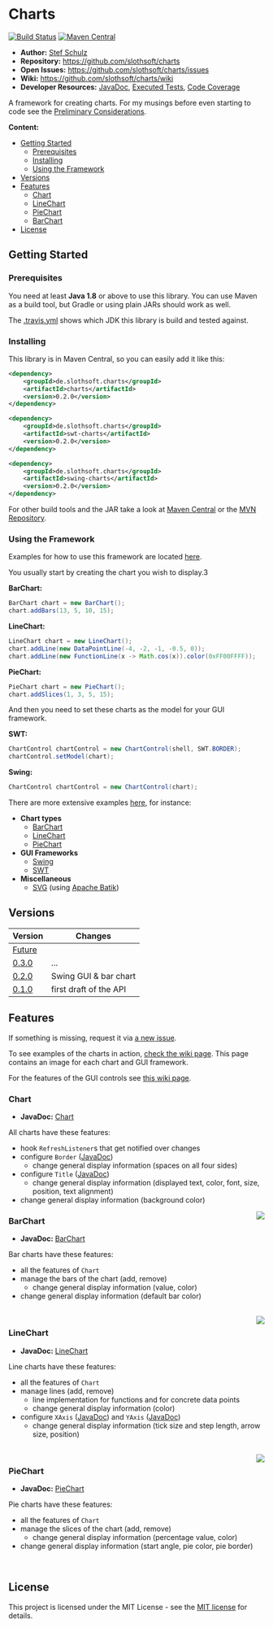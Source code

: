 # Charts


[![Build Status](https://travis-ci.org/slothsoft/charts.svg?branch=master)](https://travis-ci.org/slothsoft/charts) [![Maven Central](https://img.shields.io/maven-central/v/de.slothsoft.charts/charts.svg?label=Maven%20Central)](https://search.maven.org/search?q=g:%22de.slothsoft.charts%22%20AND%20a:%22charts%22)

- **Author:** [Stef Schulz](mailto:s.schulz@slothsoft.de)
- **Repository:** <https://github.com/slothsoft/charts>
- **Open Issues:** <https://github.com/slothsoft/charts/issues>
- **Wiki:** <https://github.com/slothsoft/charts/wiki>
- **Developer Resources:** [JavaDoc](https://slothsoft.github.io/charts), [Executed Tests](https://slothsoft.github.io/charts/tests), [Code Coverage](https://slothsoft.github.io/charts/coverage)

A framework for creating charts. For my musings before even starting to code see the [Preliminary Considerations](https://github.com/slothsoft/charts/wiki/Preliminary-Considerations).

**Content:**

 - [Getting Started](#getting-started)
     - [Prerequisites](#prerequisites)
     - [Installing](#installing)
     - [Using the Framework](#using-the-framework)
 - [Versions](#versions)
 - [Features](#features)
     - [Chart](#chart)
     - [LineChart](#linechart)
     - [PieChart](#piechart)
     - [BarChart](#barchart)
 - [License](#license)



## Getting Started

### Prerequisites

You need at least **Java 1.8** or above to use this library. You can use Maven as a build tool, but Gradle or using plain JARs should work as well.

The [.travis.yml](.travis.yml) shows which JDK this library is build and tested against.

### Installing

This library is in Maven Central, so you can easily add it like this:

```xml
<dependency>
	<groupId>de.slothsoft.charts</groupId>
	<artifactId>charts</artifactId>
	<version>0.2.0</version>
</dependency>

<dependency>
	<groupId>de.slothsoft.charts</groupId>
	<artifactId>swt-charts</artifactId>
	<version>0.2.0</version>
</dependency>

<dependency>
	<groupId>de.slothsoft.charts</groupId>
	<artifactId>swing-charts</artifactId>
	<version>0.2.0</version>
</dependency>
```

For other build tools and the JAR take a look at [Maven Central](https://search.maven.org/artifact/de.slothsoft.charts/charts/) or the [MVN Repository](https://mvnrepository.com/artifact/de.slothsoft.charts/charts).


### Using the Framework

Examples for how to use this framework are located [here](examples/src/main/java/).

You usually start by creating the chart you wish to display.3

**BarChart:**

```java
BarChart chart = new BarChart();
chart.addBars(13, 5, 10, 15);
```

**LineChart:**

```java
LineChart chart = new LineChart();
chart.addLine(new DataPointLine(-4, -2, -1, -0.5, 0));
chart.addLine(new FunctionLine(x -> Math.cos(x)).color(0xFF00FFFF));
```

**PieChart:**

```java
PieChart chart = new PieChart();
chart.addSlices(1, 3, 5, 15);
```

And then you need to set these charts as the model for your GUI framework.

**SWT:**

```java
ChartControl chartControl = new ChartControl(shell, SWT.BORDER);
chartControl.setModel(chart);
```

**Swing:**

```java
ChartControl chartControl = new ChartControl(chart);
```

There are more extensive examples [here](examples/src/main/java/), for instance:

 - **Chart types**
    - [BarChart](examples/src/main/java/barchart)
    - [LineChart](examples/src/main/java/linechart)
    - [PieChart](examples/src/main/java/piechart)
 - **GUI Frameworks**
    - [Swing](examples/src/main/java/swing)
    - [SWT](examples/src/main/java/swt)
 - **Miscellaneous**
    - [SVG](examples/src/main/java/other/SvgExample.java) (using [Apache Batik](https://xmlgraphics.apache.org/batik/))



##  Versions


| Version       | Changes       |
| ------------- | ------------- |
| [Future](https://github.com/slothsoft/charts/milestone/2) |  |
| [0.3.0](https://github.com/slothsoft/charts/milestone/4?closed=1) | ... |
| [0.2.0](https://github.com/slothsoft/charts/milestone/3?closed=1) | Swing GUI & bar chart |
| [0.1.0](https://github.com/slothsoft/charts/milestone/1?closed=1) | first draft of the API |



##  Features
    
If something is missing, request it via [a new issue](https://github.com/slothsoft/charts/issues/new).

To see examples of the charts in action, [check the wiki page](https://github.com/slothsoft/charts/wiki/Chart-Examples). This page contains an image for each chart and GUI framework.

For the features of the GUI controls see [this wiki page](https://github.com/slothsoft/charts/wiki/GUI-Controls). 


### Chart

 - **JavaDoc:** [Chart](https://slothsoft.github.io/charts/de/slothsoft/charts/Chart)

All charts have these features:
	
 - hook `RefreshListener`s that get notified over changes
 - configure `Border` ([JavaDoc](https://slothsoft.github.io/charts/de/slothsoft/charts/common/Border))
     - change general display information (spaces on all four sides)
 - configure `Title` ([JavaDoc](https://slothsoft.github.io/charts/de/slothsoft/charts/common/Title))
     - change general display information (displayed text, color, font, size, position, text alignment)
 - change general display information (background color)
 

<img align="right" src="https://raw.githubusercontent.com/wiki/slothsoft/charts/images/bar-chart-structure.png">

### BarChart

 - **JavaDoc:** [BarChart](https://slothsoft.github.io/charts/de/slothsoft/charts/barchart/BarChart)


Bar charts have these features:

 - all the features of `Chart`
 - manage the bars of the chart (add, remove)
     - change general display information (value, color)
 - change general display information (default bar color)
     
<br clear="right"/>
 
 

<img align="right" src="https://raw.githubusercontent.com/wiki/slothsoft/charts/images/line-chart-structure.png">

### LineChart

 - **JavaDoc:** [LineChart](https://slothsoft.github.io/charts/de/slothsoft/charts/linechart/LineChart)


Line charts have these features:

 - all the features of `Chart`
 - manage lines (add, remove)
     - line implementation for functions and for concrete data points
     - change general display information (color)
 - configure `XAxis` ([JavaDoc](https://slothsoft.github.io/charts/de/slothsoft/charts/linechart/XAxis)) and `YAxis` ([JavaDoc](https://slothsoft.github.io/charts/de/slothsoft/charts/linechart/YAxis))
     - change general display information (tick size and step length, arrow size, position)
     
<br clear="right"/>



<img align="right" src="https://raw.githubusercontent.com/wiki/slothsoft/charts/images/pie-chart-structure.png">

### PieChart

 - **JavaDoc:** [PieChart](https://slothsoft.github.io/charts/de/slothsoft/charts/piechart/PieChart)


Pie charts have these features:

 - all the features of `Chart`
 - manage the slices of the chart (add, remove)
     - change general display information (percentage value, color)
 - change general display information (start angle, pie color, pie border)
     
<br clear="right"/>



## License

This project is licensed under the MIT License - see the [MIT license](LICENSE) for details.
